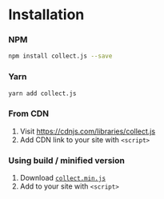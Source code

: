 # Installation

### NPM

```bash
npm install collect.js --save
```

### Yarn

```bash
yarn add collect.js
```

### From CDN

1. Visit https://cdnjs.com/libraries/collect.js
2. Add CDN link to your site with `<script>`

### Using build / minified version

1. Download [`collect.min.js`](https://github.com/ecrmnn/collect.js/blob/master/build/collect.min.js)
2. Add to your site with `<script>`